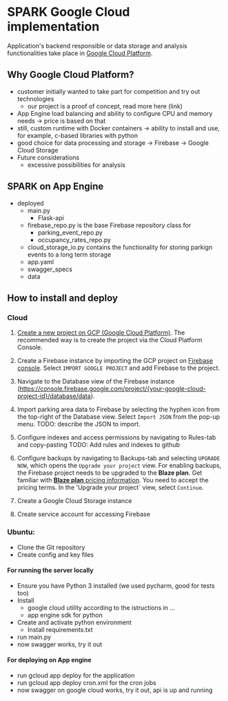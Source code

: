 # SPARK Google Cloud implementation
Application's backend responsible or data storage and analysis functionalities take place in [Google Cloud Platform](http://cloud.google.com). 

## Why Google Cloud Platform?
- customer initially wanted to take part for competition and try out technologies
	- our project is a proof of concept, read more here (link)
- App Engine load balancing and ability to configure CPU and memory needs -> price is based on that
- still, custom runtime with Docker containers -> ability to install and use, for example, c-based libraries with python
- good choice for data processing and storage
	-> Firebase
	-> Google Cloud Storage
- Future considerations
	- excessive possibilities for analysis

## SPARK on App Engine
- deployed
	- main.py
		- Flask-api
	- firebase_repo.py is the base Firebase repository class for
		- parking_event_repo.py
		- occupancy_rates_repo.py
	- cloud_storage_io.py contains the functionality for storing parkign events to a long term storage
	- app.yaml
	- swagger_specs
	- data

## How to install and deploy
### Cloud
1. [Create a new project on GCP (Google Cloud Platform)](https://cloud.google.com/resource-manager/docs/creating-project). The recommended way is to create the project via the Cloud Platform Console.
2. Create a Firebase instance by importing the GCP project on [Firebase console](https://console.firebase.google.com/). Select `IMPORT GOOGLE PROJECT` and add Firebase to the project.
  1. Navigate to the Database view of the Firebase instance (https://console.firebase.google.com/project/{your-google-cloud-project-id}/database/data).
  2. Import parking area data to Firebase by selecting the hyphen icon from the top-right of the Database view. Select `Import JSON` from the pop-up menu. TODO: describe the JSON to import.
  3. Configure indexes and access permissions by navigating to Rules-tab and copy-pasting TODO: Add rules and indexes to github
  4. Configure backups by navigating to Backups-tab and selecting `UPGRADE NOW`, which opens the `Upgrade your project` view. For enabling backups, the Firebase project needs to be upgraded to the **Blaze plan**. Get familiar with [**Blaze plan** pricing information](https://firebase.google.com/pricing/). You need to accept the pricing terms. In the 'Upgrade your project´ view, select `Continue`.
  
3. Create a Google Cloud Storage instance
4. Create service account for accessing Firebase 

### Ubuntu:
- Clone the Git repository
- Create config and key files

#### For running the server locally
- Ensure you have Python 3 installed (we used pycharm, good for tests too)
- Install
	- google cloud utility according to the istructions in ...
	- app engine sdk for python
- Create and activate python environment
	- Install requirements.txt
- run main.py
- now swagger works, try it out

#### For deploying on App engine
- run gcloud app deploy for the application
- run gcloud app deploy cron.xml for the cron jobs
- now swagger on google cloud works, try it out, api is up and running
